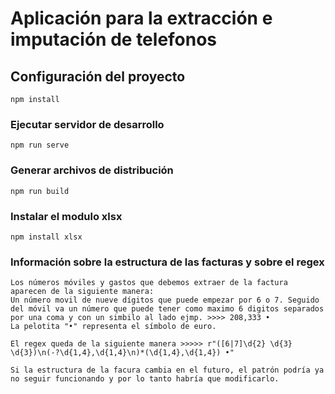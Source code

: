 # Aplicación para la extracción e imputación de telefonos

## Configuración del proyecto

```
npm install
```

### Ejecutar servidor de desarrollo

```
npm run serve
```

### Generar archivos de distribución

```
npm run build
```

### Instalar el modulo xlsx

```
npm install xlsx
```
### Información sobre la estructura de las facturas y sobre el regex

```
Los números móviles y gastos que debemos extraer de la factura aparecen de la siguiente manera:
Un número movil de nueve dígitos que puede empezar por 6 o 7. Seguido del móvil va un número que puede tener como maximo 6 digitos separados por una coma y con un simbilo al lado ejmp. >>>> 208,333 •
La pelotita "•" representa el símbolo de euro. 

El regex queda de la siguiente manera >>>>> r"([6|7]\d{2} \d{3} \d{3})\n(-?\d{1,4},\d{1,4}\n)*(\d{1,4},\d{1,4}) •"

Si la estructura de la facura cambia en el futuro, el patrón podría ya no seguir funcionando y por lo tanto habría que modificarlo.
```

